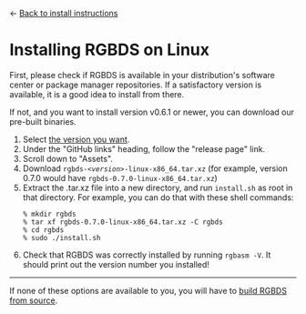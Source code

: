 
<hgroup>

← [Back to install instructions](/install)

# Installing RGBDS on Linux

</hgroup>

First, please check if RGBDS is available in your distribution's software center or package manager repositories.
If a satisfactory version is available, it is a good idea to install from there.

If not, and you want to install version v0.6.1 or newer, you can download our pre-built binaries.

1. Select [the version you want](/docs/).
2. Under the "GitHub links" heading, follow the "release page" link.
3. Scroll down to "Assets".
4. Download <code>rgbds-<var>&lt;version&gt;</var>-linux-x86_64.tar.xz</code> (for example, version 0.7.0 would have `rgbds-0.7.0-linux-x86_64.tar.xz`)
5. Extract the .tar.xz file into a new directory, and run `install.sh` as root in that directory. For example, you can do that with these shell commands:
   ```console
   % mkdir rgbds
   % tar xf rgbds-0.7.0-linux-x86_64.tar.xz -C rgbds
   % cd rgbds
   % sudo ./install.sh
   ```
6. Check that RGBDS was correctly installed by running `rgbasm -V`.
   It should print out the version number you installed!

---

If none of these options are available to you, you will have to [build RGBDS from source](source).
